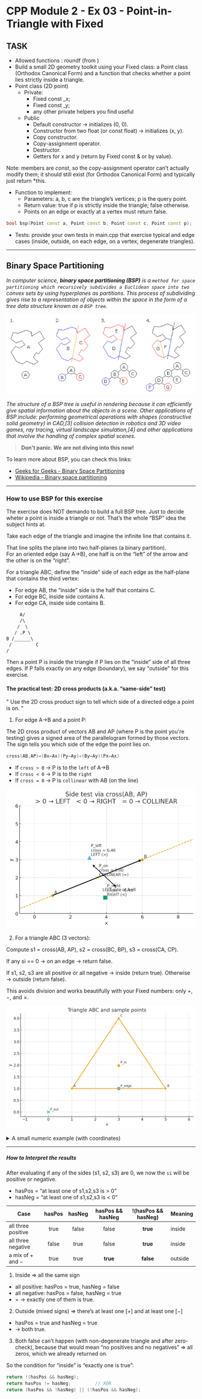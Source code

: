 # CPP Module 2 - Ex 03 - Point-in-Triangle with Fixed

## TASK
- Allowed functions : roundf (from <cmath>)
- Build a small 2D geometry toolkit using your Fixed class: a Point class (Orthodox Canonical Form) and a function that checks whether a point lies strictly inside a triangle.  
- Point class (2D point)
    * Private:  
        * Fixed const _x;
        * Fixed const _y;
        * any other private helpers you find useful  
    * Public
        * Default constructor → initializes (0, 0).
        * Constructor from two float (or const float) → initializes (x, y).
        * Copy constructor.  
        * Copy-assignment operator.  
        * Destructor.  
        * Getters for x and y (return by Fixed const & or by value).

Note: members are *const*, so the copy-assignment operator can’t actually modify them; it should still exist (for Orthodox Canonical Form) and typically just return *this.  


- Function to implement:  
	* Parameters: a, b, c are the triangle’s vertices; p is the query point.  
	* Return value: true if p is strictly inside the triangle; false otherwise.  
	* Points on an edge or exactly at a vertex must return false.
```cpp
bool bsp(Point const a, Point const b, Point const c, Point const p);
```

- Tests: provide your own tests in main.cpp that exercise typical and edge cases (inside, outside, on each edge, on a vertex, degenerate triangles).

---

## Binary Space Partitioning

*In computer science, **binary space partitioning (BSP)** is a `method for space partitioning which recursively subdivides a Euclidean space into two` convex sets by using hyperplanes as partitions. This process of subdividing gives rise to a representation of objects within the space in the form of a tree data structure known as a `BSP tree`.*    

![BSP tree](/Exercises_task_&_theory/images/BSP_planes.png)

*The structure of a BSP tree is useful in rendering because it can efficiently give spatial information about the objects in a scene. Other applications of BSP include: performing geometrical operations with shapes (constructive solid geometry) in CAD,[3] collision detection in robotics and 3D video games, ray tracing, virtual landscape simulation,[4] and other applications that involve the handling of complex spatial scenes.*  

> **Don't panic. We are not diving into this now!**

To learn more about BSP, you can check this links:
- [Geeks for Geeks - Binary Space Partitioning](https://www.geeksforgeeks.org/dsa/binary-space-partitioning/)  
- [Wikipedia - Binary space partitioning](https://en.wikipedia.org/wiki/Binary_space_partitioning)  

---

### How to use BSP for this exercise

The exercise does NOT demando to build a full BSP tree. Just to decide wheter a point is inside a triangle or not. That’s the whole “BSP” idea the subject hints at.

Take each edge of the triangle and imagine the infinite line that contains it.  

That line splits the plane into two half-planes (a binary partition).   
For an oriented edge (say A→B), one half is on the “left” of the arrow and the other is on the “right”.  

For a triangle ABC, define the “inside” side of each edge as the half-plane that contains the third vertex:  
- For edge AB, the “inside” side is the half that contains C.
- For edge BC, inside side contains A.
- For edge CA, inside side contains B.

```
	 A/
     /\
	/  \
   / .P \
B /______\ 
 /         C
/
```

Then a point P is inside the triangle if P lies on the “inside” side of all three edges. 
If P falls exactly on any edge (boundary), we say "outside" for this exercise.


#### The practical test: 2D cross products (a.k.a. “same-side” test)

" Use the 2D cross product sign to tell which side of a directed edge a point is on. "

1. For edge A→B and a point P:

The 2D cross product of vectors AB and AP (where P is the point you're testing) gives a signed area of the parallelogram formed by those vectors.   
The sign tells you which side of the edge the point lies on.  

```cpp
cross(AB,AP)=(Bx​−Ax​)(Py​−Ay​)−(By​−Ay​)(Px​−Ax​)
```
- If `cross > 0` → P is to the `left` of A→B
- If `cross < 0` → P is to the `right`
- If `cross = 0` → P is `collinear` with AB (on the line)

![Cross side test](/Exercises_task_&_theory/images/cross_side_test.png)

2. For a triangle ABC (3 vectors):

Compute s1 = cross(AB, AP), s2 = cross(BC, BP), s3 = cross(CA, CP).

If any si == 0 → on an edge → return false.

If s1, s2, s3 are all positive or all negative → inside (return true).
Otherwise → outside (return false).

This avoids division and works beautifully with your Fixed numbers: only +, −, and ×.

![Triangle ABC & sample points](/Exercises_task_&_theory/images/BSP_triangle2.png)

<details> <summary> A small numeric example (with coordinates) </summary>

Check the image above: 

A(1, 1), B(5, 1), C(3, 4)

Inside candidate: Pᵢₙ(3, 2)

Edge candidate: Pₑd₉ₑ(3, 1) (on AB)

Outside: Pₒᵤₜ(0, 0)

2D-cross-product formula: `cross(AB,AP)=(Bx​−Ax​)(Py​−Ay​)−(By​−Ay​)(Px​−Ax​)`

***Compute signs:***

- **for Pᵢₙ**  
For AB vs Pᵢₙ: (5−1)(2−1) − (1−1)(3−1) = 4·1 − 0·2 = +4  
For BC vs Pᵢₙ: (3−5)(2−1) − (4−1)(3−5) = (−2)·1 − 3·(−2) = +4  
For CA vs Pᵢₙ: (1−3)(2−4) − (1−4)(3−3) = (−2)(−2) − (−3)·0 = +4  
→ all positive → `inside` 

- **for Pₑd₉ₑ**  
For AB vs Pₑd₉ₑ: (5−1)(1−1) − (1−1)(3−1) = 0 → on edge → `false as required`. 

- **for Pₒᵤₜ**  
For AB vs Pₒᵤₜ: (5−1)(0−1) − (1−1)(0−1) = −4
For BC vs Pₒᵤₜ: (3−5)(0−1) − (4−1)(0−5) = 2 − (−15) = +17
→ mixed signs → `outside` 

</details>

---

##### How to Interpret the results

After evaluating if any of the sides (s1, s2, s3) are 0, we now the `si` will be positive or negative.
- hasPos = “at least one of s1,s2,s3 is > 0”
- hasNeg = “at least one of s1,s2,s3 is < 0”

| Case               | hasPos | hasNeg | hasPos && hasNeg | !(hasPos && hasNeg) | Meaning |
| ------------------ | :----: | :----: | :--------------: | :-----------------: | ------- |
| all three positive |  true  |  false |       false      |       **true**      | inside  |
| all three negative |  false |  true  |       false      |       **true**      | inside  |
| a mix of + and −   |  true  |  true  |     **true**     |      **false**      | outside |

1. Inside ⇒ all the same sign
- all positive: hasPos = true, hasNeg = false
- all negative: hasPos = false, hasNeg = true 
- = → exactly one of them is true.

2. Outside (mixed signs) ⇒ there’s at least one [+] and at least one [−]
- hasPos = true and hasNeg = true
- → both true.

3. Both false can’t happen (with non-degenerate triangle and after zero-check), because that would mean “no positives and no negatives” ⇒ all zeros, which we already returned on.

So the condition for “inside” is “exactly one is true”:
```cpp
return !(hasPos && hasNeg);      
return hasPos != hasNeg;         // XOR
return (hasPos && !hasNeg) || (!hasPos && hasNeg);
```